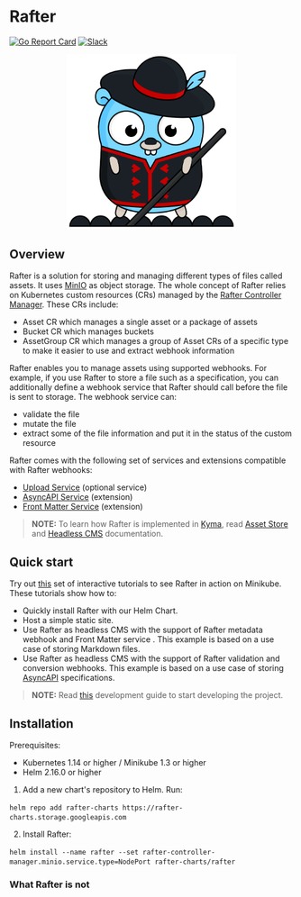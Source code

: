 # Rafter

[![Go Report Card](https://goreportcard.com/badge/github.com/kyma-project/rafter)](https://goreportcard.com/report/github.com/kyma-project/rafter)
[![Slack](https://img.shields.io/badge/slack-%23rafter%20channel-yellow)](http://slack.kyma-project.io)

<p align="center">
  <img src="rafter.png" alt="rafter" width="300" />
</p>

## Overview

Rafter is a solution for storing and managing different types of files called assets. It uses [MinIO](https://min.io/) as object storage. The whole concept of Rafter relies on Kubernetes custom resources (CRs) managed by the [Rafter Controller Manager](./cmd/manager/README.md). These CRs include:

- Asset CR which manages a single asset or a package of assets
- Bucket CR which manages buckets
- AssetGroup CR which manages a group of Asset CRs of a specific type to make it easier to use and extract webhook information

Rafter enables you to manage assets using supported webhooks. For example, if you use Rafter to store a file such as a specification, you can additionally define a webhook service that Rafter should call before the file is sent to storage. The webhook service can:

- validate the file
- mutate the file
- extract some of the file information and put it in the status of the custom resource

Rafter comes with the following set of services and extensions compatible with Rafter webhooks:

- [Upload Service](./cmd/uploader/README.md) (optional service)
- [AsyncAPI Service](./cmd/extension/asyncapi/README.md) (extension)
- [Front Matter Service](./cmd/extension/frontmatter/README.md) (extension)

>**NOTE:** To learn how Rafter is implemented in [Kyma](https://kyma-project.io), read [Asset Store](https://kyma-project.io/docs/components/asset-store/) and [Headless CMS](https://kyma-project.io/docs/components/headless-cms/) documentation.

## Quick start

Try out [this](https://katacoda.com/rafter/) set of interactive tutorials to see Rafter in action on Minikube. These tutorials show how to:
- Quickly install Rafter with our Helm Chart.
- Host a simple static site.
- Use Rafter as headless CMS with the support of Rafter metadata webhook and Front Matter service . This example is based on a use case of storing Markdown files.
- Use Rafter as headless CMS with the support of Rafter validation and conversion webhooks. This example is based on a use case of storing [AsyncAPI](https://asyncapi.org/) specifications.

>**NOTE:** Read [this](./docs/development-guide.md) development guide to start developing the project.

## Installation

Prerequisites:
- Kubernetes 1.14 or higher / Minikube 1.3 or higher
- Helm 2.16.0 or higher

1. Add a new chart's repository to Helm. Run:

`helm repo add rafter-charts https://rafter-charts.storage.googleapis.com`

2. Install Rafter:

`helm install --name rafter --set rafter-controller-manager.minio.service.type=NodePort rafter-charts/rafter`

### What Rafter is not




